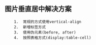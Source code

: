 ## 图片垂直居中解决方案

```
	1.  常规的方式使用vertical-align
	2.  新增标签方式
	3.  使用伪元素(before, after)
	4.  按照表格方式(display:table-cell)
```

